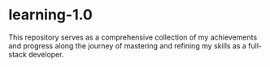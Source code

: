 # learning-1.0
This repository serves as a comprehensive collection of my achievements and progress along the journey of mastering and refining my skills as a full-stack developer.

